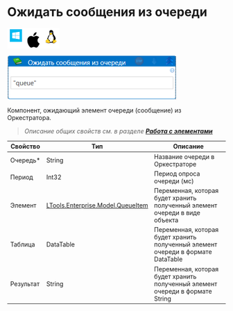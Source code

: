 # Ожидать сообщения из очереди

![](<../../../../.gitbook/assets/image (815).png>)

![](<../../../../.gitbook/assets/ожидать сообщения из очереди.png>)

Компонент, ожидающий элемент очереди (сообщение) из Оркестратора.

> *Описание общих свойств см. в разделе [**Работа с элементами**](https://docs.primo-rpa.ru/primo-rpa/primo-studio/process/elements)*

| Свойство   | Тип    | Описание                 | 
| ---------- | ------ | ------------------------ | 
| Очередь\*  | String | Название очереди в Оркестраторе 
| Период     | Int32  | Период опроса очереди (мс) 
| Элемент    | [LTools.Enterprise.Model.QueueItem](https://github.com/ttalantseva/Docs.Rus/blob/main/g_elements/el_basic/els_orch/els_queues/datatypes.md) | Переменная, которая будет хранить полученный элемент очереди в виде объекта
| Таблица    | DataTable | Переменная, которая будет хранить полученный элемент очереди в формате DataTable 
| Результат  | String | Переменная, которая будет хранить полученный элемент очереди в формате String 



